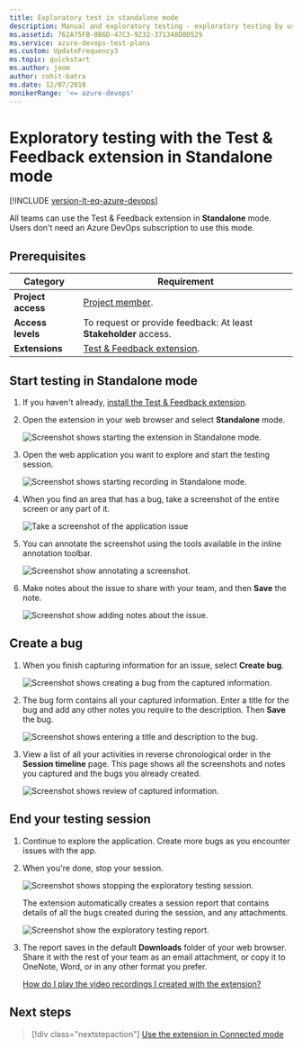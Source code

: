 ```yaml
---
title: Exploratory test in standalone mode
description: Manual and exploratory testing - exploratory testing by using the Microsoft Test & Feedback extension in Standalone mode
ms.assetid: 762A75FB-0B6D-47C3-9232-371348D8D529
ms.service: azure-devops-test-plans
ms.custom: UpdateFrequency3
ms.topic: quickstart
ms.author: jeom
author: rohit-batra
ms.date: 12/07/2018
monikerRange: '<= azure-devops'
---
```


# Exploratory testing with the Test &amp; Feedback extension in Standalone mode

[!INCLUDE [version-lt-eq-azure-devops](../includes/version-lt-eq-azure-devops.md)] 

All teams can use the Test & Feedback extension in **Standalone** mode. 
Users don't need an Azure DevOps subscription to use this mode.

## Prerequisites

| Category | Requirement |
|--------------|-------------|
| **Project access** | [Project member](../organizations/security/add-users-team-project.md). |
| **Access levels** | To request or provide feedback: At least **Stakeholder** access. |
| **Extensions** |[Test & Feedback extension](perform-exploratory-tests.md).|

<a name="testmode"></a>

## Start testing in Standalone mode

1. If you haven't already, [install the Test & Feedback extension](perform-exploratory-tests.md).

2. Open the extension in your web browser and select **Standalone** mode.

   ![Screenshot shows starting the extension in Standalone mode.](media/standalone-mode-exploratory-testing/standalonemode-01.png)

3. Open the web application you want to explore and
   start the testing session.

   ![Screenshot shows starting recording in Standalone mode.](media/standalone-mode-exploratory-testing/standalonemode-02.png)

4. When you find an area that has a bug, take a screenshot of the entire screen or any part of it.

   ![Take a screenshot of the application issue](media/standalone-mode-exploratory-testing/standalonemode-03.png)

5. You can annotate the screenshot using the tools available in the inline annotation toolbar. 

   ![Screenshot show annotating a screenshot.](media/standalone-mode-exploratory-testing/standalonemode-04.png)

6. Make notes about the issue to share with your team, and then **Save** the note.

   ![Screenshot show adding notes about the issue.](media/standalone-mode-exploratory-testing/standalonemode-05.png)

<a name="createbug"></a>

## Create a bug

1. When you finish capturing information for an issue, select **Create bug**.

   ![Screenshot shows creating a bug from the captured information.](media/standalone-mode-exploratory-testing/standalonemode-06.png)

2. The bug form contains all your captured information. Enter a title for the bug and add any other notes you require to the description. Then **Save** the bug.

   ![Screenshot shows entering a title and description to the bug.](media/standalone-mode-exploratory-testing/standalonemode-07.png)

3. View a list of all your activities in reverse chronological order in the **Session timeline** page. This page shows all the screenshots and notes you captured and the bugs you already created.

   ![Screenshot shows review of captured information.](media/standalone-mode-exploratory-testing/standalonemode-07a.png)

<a name="endsession"></a>

## End your testing session

1. Continue to explore the application. Create more bugs as you encounter issues with the app.
   
2. When you're done, stop your session.

   ![Screenshot shows stopping the exploratory testing session.](media/standalone-mode-exploratory-testing/standalonemode-08.png)

   The extension automatically creates a session report that contains details of all the bugs created during the session, and any attachments. 
  
   ![Screenshot show the exploratory testing report.](media/standalone-mode-exploratory-testing/standalonemode-09.png)

3. The report saves in the default **Downloads** folder of your web browser. Share it with the rest of your team as an email attachment, or copy it to OneNote, Word, or in any other format you prefer.

   [How do I play the video recordings I created with the extension?](reference-qa.yml#recording-playback)

## Next steps

> [!div class="nextstepaction"]
> [Use the extension in Connected mode](connected-mode-exploratory-testing.md)
